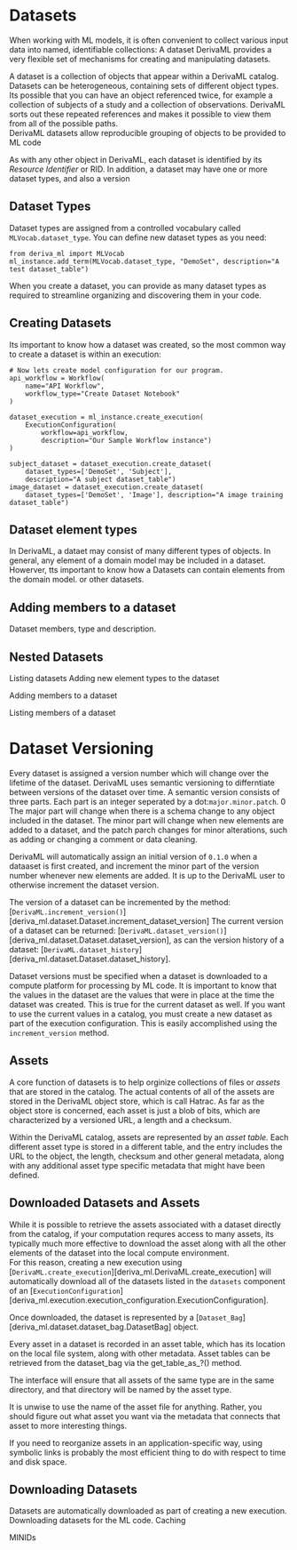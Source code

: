 #  Datasets

When working with ML models, it is often convenient to collect various input data into named, identifiable collections: A dataset
DerivaML provides a very flexible set of mechanisms for creating and manipulating datasets.

A dataset is a collection of objects that appear within a DerivaML catalog. Datasets can be heterogeneous, containing 
sets of different object types. Its possible that you can have an object referenced twice, for example a collection of 
subjects of a study and a collection of observations.
DerivaML sorts out these repeated references and makes it possible to view them from all of the possible paths.  
DerivaML datasets allow reproducible grouping of objects to be provided to ML code

As with any other object in DerivaML, each dataset is identified by its *Resource Identifier* or RID.
In addition, a dataset may have one or more dataset types, and also a version

## Dataset Types

Dataset types are assigned from a controlled vocabulary called `MLVocab.dataset_type`. You can define new dataset types
as you need:
```
from deriva_ml import MLVocab
ml_instance.add_term(MLVocab.dataset_type, "DemoSet", description="A test dataset_table")
```
When you create a dataset, you can provide as many dataset types as required to streamline organizing and discovering
them in your code.


## Creating Datasets

Its important to know how a dataset was created, so the most common way to create a dataset is within an execution:
```aiignore
# Now lets create model configuration for our program.
api_workflow = Workflow(
    name="API Workflow",
    workflow_type="Create Dataset Notebook"
)

dataset_execution = ml_instance.create_execution(
    ExecutionConfiguration(
        workflow=api_workflow,
        description="Our Sample Workflow instance")
)

subject_dataset = dataset_execution.create_dataset(
    dataset_types=['DemoSet', 'Subject'], 
    description="A subject dataset_table")
image_dataset = dataset_execution.create_dataset(
    dataset_types=['DemoSet', 'Image'], description="A image training dataset_table")
```

## Dataset element types

In DerivaML, a dataet may consist of many different types of objects. 
In general, any element of a domain model may be included in a dataset. 
Howerver, tts important to know how a 
Datasets can contain elements from the domain model. or other datasets.

## Adding members to a dataset
Dataset members, type and description.

## Nested Datasets
Listing datasets
Adding new element types to the dataset

Adding members to a dataset

Listing members of a dataset

# Dataset Versioning

Every dataset is assigned a version number which will change over the lifetime of the dataset.
DerivaML uses semantic versioning to differntiate between versions of the dataset over time. 
A semantic version consists of three parts. Each part is an integer seperated by a dot:`major.minor.patch`. 0  The major part will change when there is a schema change to any object included in the dataset.  The minor part will change when new elements are added to a dataset, and the patch parch changes for minor alterations, such as adding or changing a comment or data cleaning.

DerivaML will automatically assign an initial version of `0.1.0` when a dataaset is first created, and increment the
minor part of the version number whenever new elements are added. 
It is up to the DerivaML user to otherwise increment the dataset version.

The version of a dataset can be incremented by the method: [`DerivaML.increment_version()`][deriva_ml.dataset.Dataset.increment_dataset_version]
The current version of a dataset can be returned: [`DerivaML.dataset_version()`][deriva_ml.dataset.Dataset.dataset_version], as can the version history of a dataset: [`DerivaML.dataset_history`][deriva_ml.dataset.Dataset.dataset_history].

Dataset versions must be specified when a dataset is downloaded to a compute platform for processing by ML code.
It is important to know that the values in the dataset are the values that were in place at the time the dataset was created.  This is true for the current dataset as well.  If you want to use the current values in a catalog, you must create a new dataset as part of the execution configuration. This is easily accomplished using the `increment_version` method.

## Assets

A core function of datasets is to help orginize collections of files or *assets* that are stored in the catalog. 
The actual contents of all of the assets are stored in the DerivaML object store, which is call Hatrac.  As far as the object store is concerned, each asset is just a blob of bits, which are characterized by a versioned URL, a length and a checksum.

Within the DerivaML catalog, assets are represented by an *asset table.*  Each different asset type is stored in a different table, and the entry includes the URL to the object, the length, checksum and other general metadata, along with any additional asset type specific metadata that might have been defined.

## Downloaded Datasets and Assets

While it is possible to retrieve the assets associated with a dataset directly from the catalog, if your computation requres access to many assets, its typically much more effective to download the asset along with all the other elements of the dataset into the local compute environment.  
For this reason, creating a new execution using [`DerivaML.create_execution`][deriva_ml.DerivaML.create_execution] will automatically download all of the datasets listed in the `datasets` component of an [`ExecutionConfiguration`][deriva_ml.execution.execution_configuration.ExecutionConfiguration].

Once downloaded, the dataset is represented by a [`Dataset_Bag`][deriva_ml.dataset.dataset_bag.DatasetBag] object. 

Every asset in a dataset is recorded in an asset table, which has its location on the local file system, along with other metadata.
Asset tables can be retrieved from the dataset_bag via the get_table_as_?() method.

The interface will ensure that all assets of the same type are in the same directory, and that directory will be named by the asset type.

It is unwise to use the name of the asset file for anything. Rather, you should figure out what asset you want via the metadata that connects that asset to more interesting things.

If you need to reorganize assets in an application-specific way, using symbolic links is probably the most efficient thing to do with respect to time and disk space. 

## Downloading Datasets

Datasets are automatically downloaded as part of creating a new execution.  
Downloading datasets for the ML code.  Caching

MINIDs
